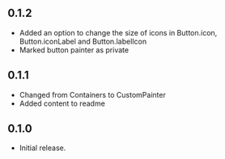 ## 0.1.2

* Added an option to change the size of icons in Button.icon, Button.iconLabel and Button.labelIcon 
* Marked button painter as private
 
## 0.1.1

* Changed from Containers to CustomPainter 
* Added content to readme

## 0.1.0

* Initial release.
